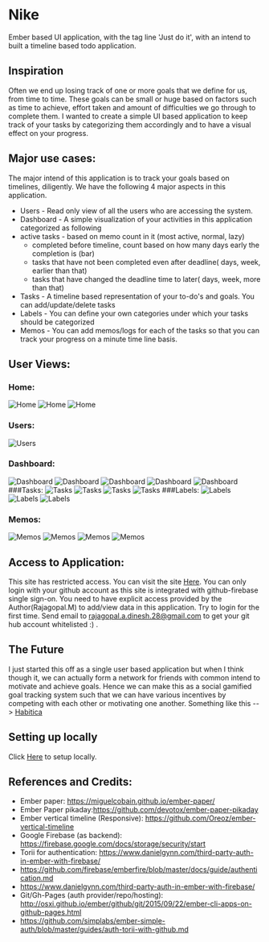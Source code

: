 # Nike
Ember based UI application, with the tag line 'Just do it', with an intend to built a timeline based todo application.
## Inspiration
Often we end up losing track of one or more goals that we define for us, from time to time. These goals can be small or huge based on factors such as time to achieve, effort taken and amount of difficulties we go through to complete them. I wanted to create a simple UI based application to keep track of your tasks by categorizing them accordingly and to have a visual effect on your progress.

## Major use cases:
The major intend of this application is to track your goals based on timelines, diligently. We have the following 4 major aspects in this application.
 - Users - Read only view of all the users who are accessing the system.
 - Dashboard - A simple visualization of your activities in this application categorized as following
  - active tasks - based on memo count in it (most active, normal, lazy)
	- completed before timeline, count based on how many days early the completion is (bar)
	- tasks that have not been completed even after deadline( days, week, earlier than that)
	- tasks that have changed the deadline time to later( days, week, more than that)
 - Tasks - A timeline based representation of your to-do's and goals. You can add/update/delete tasks
 - Labels - You can define your own categories under which your tasks should be categorized
 - Memos - You can add memos/logs for each of the tasks so that you can track your progress on a minute time line basis.
## User Views:
### Home:
![Home](https://file.ac/EFrrZnCjY9M/image010.png)
![Home](https://file.ac/EFrrZnCjY9M/image011.png)
![Home](https://file.ac/EFrrZnCjY9M/image012.png)
### Users:
![Users](https://file.ac/EFrrZnCjY9M/image101.png)
### Dashboard:
![Dashboard](https://file.ac/EFrrZnCjY9M/image201.png)
![Dashboard](https://file.ac/EFrrZnCjY9M/image201.png)
![Dashboard](https://file.ac/EFrrZnCjY9M/image203.png)
![Dashboard](https://file.ac/EFrrZnCjY9M/image204.png)
![Dashboard](https://file.ac/EFrrZnCjY9M/image205.png)
###Tasks:
![Tasks](https://file.ac/EFrrZnCjY9M/image300.png)
![Tasks](https://file.ac/EFrrZnCjY9M/image301.png)
![Tasks](https://file.ac/EFrrZnCjY9M/image302.png)
![Tasks](https://file.ac/EFrrZnCjY9M/image303.png)
###Labels:
![Labels](https://file.ac/EFrrZnCjY9M/image002.png)
![Labels](https://file.ac/EFrrZnCjY9M/image401.png)
![Labels](https://file.ac/EFrrZnCjY9M/image402.png)
### Memos:
![Memos](https://file.ac/EFrrZnCjY9M/image501.png)
![Memos](https://file.ac/EFrrZnCjY9M/image502.png)
![Memos](https://file.ac/EFrrZnCjY9M/image503.png)
![Memos](https://file.ac/EFrrZnCjY9M/image504.png)

## Access to Application:
This site has restricted access. You can visit the site [Here](https://rajagopal28.github.io/Nike/). You can only login with your github account as this site is integrated with github-firebase single sign-on. You need to have explicit access provided by the Author(Rajagopal.M) to add/view data in this application. Try to login for the first time. Send email to rajagopal.a.dinesh.28@gmail.com to get your git hub account whitelisted :) .

## The Future
I just started this off as a single user based application but when I think though it, we can actually form a network for friends with common intend to motivate and achieve goals. Hence we can make this as a social gamified goal tracking system such that we can have various incentives by competing with each other or motivating one another. Something like this --> [Habitica](https://habitica.com/)


## Setting up locally
Click [Here](Setup.md) to setup locally.

## References and Credits:
 - Ember paper: https://miguelcobain.github.io/ember-paper/
 - Ember Paper pikaday:https://github.com/devotox/ember-paper-pikaday
 - Ember vertical timeline (Responsive): https://github.com/Oreoz/ember-vertical-timeline
 - Google Firebase (as backend): https://firebase.google.com/docs/storage/security/start
 - Torii for authentication: https://www.danielgynn.com/third-party-auth-in-ember-with-firebase/
  - https://github.com/firebase/emberfire/blob/master/docs/guide/authentication.md
  - https://www.danielgynn.com/third-party-auth-in-ember-with-firebase/
 - Git/Gh-Pages (auth provider/repo/hosting): http://osxi.github.io/ember/github/git/2015/09/22/ember-cli-apps-on-github-pages.html
  - https://github.com/simplabs/ember-simple-auth/blob/master/guides/auth-torii-with-github.md

